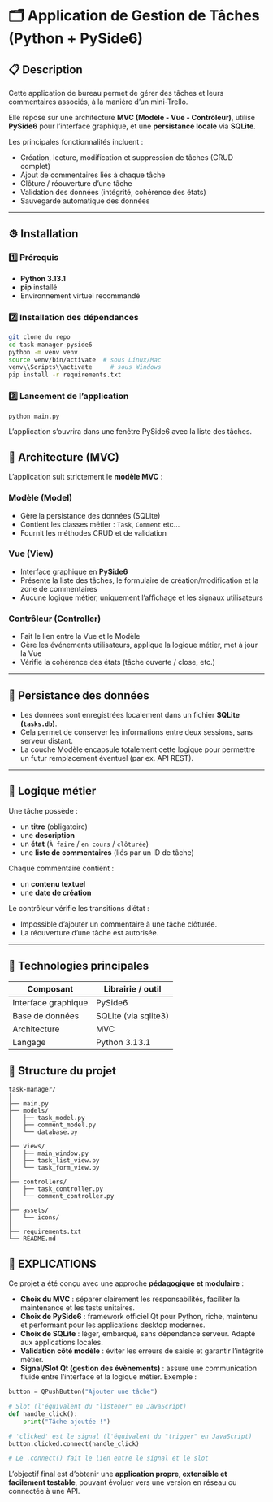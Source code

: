 # 🗂️ Application de Gestion de Tâches (Python + PySide6)

## 📋 Description

Cette application de bureau permet de gérer des tâches et leurs commentaires associés, à la manière d’un mini-Trello.

Elle repose sur une architecture **MVC (Modèle - Vue - Contrôleur)**, utilise **PySide6** pour l’interface graphique, et une **persistance locale** via **SQLite**.

Les principales fonctionnalités incluent :

- Création, lecture, modification et suppression de tâches (CRUD complet)
- Ajout de commentaires liés à chaque tâche
- Clôture / réouverture d’une tâche
- Validation des données (intégrité, cohérence des états)
- Sauvegarde automatique des données

---

## ⚙️ Installation

### 1️⃣ Prérequis

- **Python 3.13.1**
- **pip** installé
- Environnement virtuel recommandé

### 2️⃣ Installation des dépendances

```bash
git clone du repo
cd task-manager-pyside6
python -m venv venv
source venv/bin/activate  # sous Linux/Mac
venv\\Scripts\\activate     # sous Windows
pip install -r requirements.txt

```

### 3️⃣ Lancement de l’application

```bash
python main.py
```

L’application s’ouvrira dans une fenêtre PySide6 avec la liste des tâches.

## 🧩 Architecture (MVC)

L’application suit strictement le **modèle MVC** :

### **Modèle (Model)**

- Gère la persistance des données (SQLite)
- Contient les classes métier : `Task`, `Comment` etc…
- Fournit les méthodes CRUD et de validation

### **Vue (View)**

- Interface graphique en **PySide6**
- Présente la liste des tâches, le formulaire de création/modification et la zone de commentaires
- Aucune logique métier, uniquement l’affichage et les signaux utilisateurs

### **Contrôleur (Controller)**

- Fait le lien entre la Vue et le Modèle
- Gère les événements utilisateurs, applique la logique métier, met à jour la Vue
- Vérifie la cohérence des états (tâche ouverte / close, etc.)

---

## 💾 Persistance des données

- Les données sont enregistrées localement dans un fichier **SQLite (`tasks.db`)**.
- Cela permet de conserver les informations entre deux sessions, sans serveur distant.
- La couche Modèle encapsule totalement cette logique pour permettre un futur remplacement éventuel (par ex. API REST).

---

## 🧠 Logique métier

Une tâche possède :

- un **titre** (obligatoire)
- une **description**
- un **état** (`À faire` / `en cours` / `clôturée`)
- une **liste de commentaires** (liés par un ID de tâche)

Chaque commentaire contient :

- un **contenu textuel**
- une **date de création**

Le contrôleur vérifie les transitions d’état :

- Impossible d’ajouter un commentaire à une tâche clôturée.
- La réouverture d’une tâche est autorisée.

---

## 🧰 Technologies principales

| Composant           | Librairie / outil    |
| ------------------- | -------------------- |
| Interface graphique | PySide6              |
| Base de données     | SQLite (via sqlite3) |
| Architecture        | MVC                  |
| Langage             | Python 3.13.1        |

## 🧩 Structure du projet

```
task-manager/
│
├── main.py
├── models/
│   ├── task_model.py
│   ├── comment_model.py
│   └── database.py
│
├── views/
│   ├── main_window.py
│   ├── task_list_view.py
│   └── task_form_view.py
│
├── controllers/
│   ├── task_controller.py
│   └── comment_controller.py
│
├── assets/
│   └── icons/
│
├── requirements.txt
└── README.md

```

## 🧩 EXPLICATIONS

Ce projet a été conçu avec une approche **pédagogique et modulaire** :

- **Choix du MVC** : séparer clairement les responsabilités, faciliter la maintenance et les tests unitaires.
- **Choix de PySide6** : framework officiel Qt pour Python, riche, maintenu et performant pour les applications desktop modernes.
- **Choix de SQLite** : léger, embarqué, sans dépendance serveur. Adapté aux applications locales.
- **Validation côté modèle** : éviter les erreurs de saisie et garantir l’intégrité métier.
- **Signal/Slot Qt (gestion des évènements)** : assure une communication fluide entre l’interface et la logique métier. Exemple :

```python
button = QPushButton("Ajouter une tâche")

# Slot (l'équivalent du "listener" en JavaScript)
def handle_click():
    print("Tâche ajoutée !")

# 'clicked' est le signal (l'équivalent du "trigger" en JavaScript)
button.clicked.connect(handle_click)

# Le .connect() fait le lien entre le signal et le slot

```

L’objectif final est d’obtenir une **application propre, extensible et facilement testable**, pouvant évoluer vers une version en réseau ou connectée à une API.